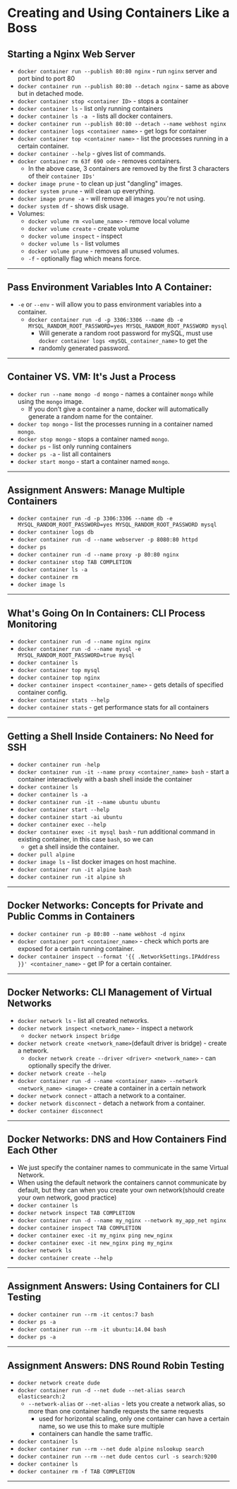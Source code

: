 
# Creating and Using Containers Like a Boss

## Starting a Nginx Web Server
- `docker container run --publish 80:80 nginx` - run `nginx` server and port bind to port 80
- `docker container run --publish 80:80 --detach nginx` - same as above but in detached mode.
- `docker container stop <container ID>` - stops a container
- `docker container ls` - list only running containers
- `docker container ls -a ` - lists all docker containers.
- `docker container run --publish 80:80 --detach --name webhost nginx`
- `docker container logs <container name>` - get logs for container
- `docker container top <container name>` - list the processes running in a certain container.
- `docker container --help` - gives list of commands.
- `docker container rm 63f 690 ode` - removes containers.
  - In the above case, 3 containers are removed by the first 3 characters of their `container IDs'`
- `docker image prune` - to clean up just "dangling" images.
- `docker system prune` -  will clean up everything.
- `docker image prune -a` - will remove all images you're not using.
- `docker system df` - shows disk usage.
- Volumes:
  - `docker volume rm <volume_name>` - remove local volume
  - `docker volume create` - create volume
  - `docker volume inspect` - inspect
  - `docker volume ls` - list volumes
  - `docker volume prune` - removes all unused volumes.
  - `-f` - optionally flag which means force.
---

## Pass Environment Variables Into A Container:
- `-e` or `--env` - will allow you to pass environment variables into a container.
  - `docker container run -d -p 3306:3306 --name db -e MYSQL_RANDOM_ROOT_PASSWORD=yes MYSQL_RANDOM_ROOT_PASSWORD mysql`
    - Will generate a random root password for mySQL, must use `docker container logs <mySQL_container_name>` to get the 
    - randomly generated password.
---
  
## Container VS. VM: It's Just a Process
- `docker run --name mongo -d mongo` - names a container `mongo` while using the `mongo` image.
  - If you don't give a container a name, docker will automatically generate a random name for the container.
- `docker top mongo` - list the processes running in a container named `mongo`.
- `docker stop mongo` - stops a container named `mongo`.
- `docker ps` - list only running containers
- `docker ps -a` - list all containers
- `docker start mongo` - start a container named `mongo`.
---

## Assignment Answers: Manage Multiple Containers
- `docker container run -d -p 3306:3306 --name db -e MYSQL_RANDOM_ROOT_PASSWORD=yes MYSQL_RANDOM_ROOT_PASSWORD mysql`
- `docker container logs db`
- `docker container run -d --name webserver -p 8080:80 httpd`
- `docker ps`
- `docker container run -d --name proxy -p 80:80 nginx`
- `docker container stop TAB COMPLETION`
- `docker container ls -a`
- `docker container rm`
- `docker image ls`
---

## What's Going On In Containers: CLI Process Monitoring
- `docker container run -d --name nginx nginx`
- `docker container run -d --name mysql -e MYSQL_RANDOM_ROOT_PASSWORD=true mysql`
- `docker container ls`
- `docker container top mysql`
- `docker container top nginx`
- `docker container inspect <container_name>` - gets details of specified container config.
- `docker container stats --help`
- `docker container stats` - get performance stats for all containers
---

## Getting a Shell Inside Containers: No Need for SSH
- `docker container run -help`
- `docker container run -it --name proxy <container_name> bash` - start a container interactively with a bash shell inside the container
- `docker container ls`
- `docker container ls -a`
- `docker container run -it --name ubuntu ubuntu`
- `docker container start --help`
- `docker container start -ai ubuntu`
- `docker container exec --help`
- `docker container exec -it mysql bash` - run additional command in existing container, in this case `bash`, so we can
  - get a shell inside the container.
- `docker pull alpine`
- `docker image ls` - list docker images on host machine.
- `docker container run -it alpine bash`
- `docker container run -it alpine sh`
---

## Docker Networks: Concepts for Private and Public Comms in Containers
- `docker container run -p 80:80 --name webhost -d nginx`
- `docker container port <container_name>` - check which ports are exposed for a certain running container.
- `docker container inspect --format '{{ .NetworkSettings.IPAddress }}' <container_name>` - get IP for a certain container.
---

## Docker Networks: CLI Management of Virtual Networks
- `docker network ls` - list all created networks.
- `docker network inspect <network_name>` - inspect a network
  - `docker network inspect bridge`
- `docker network create <network_name>`(default driver is bridge) - create a network.
  - `docker network create --driver <driver> <network_name>` - can optionally specify the driver.
- `docker network create --help`
- `docker container run -d --name <container_name> --network <network_name> <image>` - create a container in a certain network
- `docker network connect` - attach a network to a container.
- `docker network disconnect` - detach a network from a container.
- `docker container disconnect`
---

## Docker Networks: DNS and How Containers Find Each Other
- We just specify the container names to communicate in the same Virtual Network.
- When using the default network the containers cannot communicate by default, but they can when you create your own network(should create your own network, good practice)
- `docker container ls`
- `docker network inspect TAB COMPLETION`
- `docker container run -d --name my_nginx --network my_app_net nginx`
- `docker container inspect TAB COMPLETION`
- `docker container exec -it my_nginx ping new_nginx`
- `docker container exec -it new_nginx ping my_nginx`
- `docker network ls`
- `docker container create --help`
---

## Assignment Answers: Using Containers for CLI Testing
- `docker container run --rm -it centos:7 bash`
- `docker ps -a`
- `docker container run --rm -it ubuntu:14.04 bash`
- `docker ps -a`
---

## Assignment Answers: DNS Round Robin Testing
- `docker network create dude`
- `docker container run -d --net dude --net-alias search elasticsearch:2`
  - `--network-alias` or `--net-alias` - lets you create a network alias, so more than one container handle requests the same requests
    - used for horizontal scaling, only one container can have a certain name, so we use this to make sure multiple
    - containers can handle the same traffic.
- `docker container ls`
- `docker container run --rm --net dude alpine nslookup search`
- `docker container run --rm --net dude centos curl -s search:9200`
- `docker container ls`
- `docker container rm -f TAB COMPLETION`
---